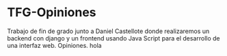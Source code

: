 # TFG-Opiniones
Trabajo de fin de grado junto a Daniel Castellote donde realizaremos un backend con django y un frontend usando Java Script para el desarrollo de una interfaz web.
Opiniones. hola
